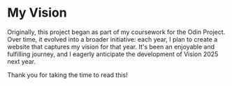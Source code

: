 # My Vision

Originally, this project began as part of my coursework for the Odin Project. Over time, it evolved into a broader initiative: each year, I plan to create a website that captures my vision for that year. It's been an enjoyable and fulfilling journey, and I eagerly anticipate the development of Vision 2025 next year.

Thank you for taking the time to read this!